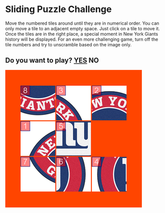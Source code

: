 # Sliding Puzzle Challenge

Move the numbered tiles around until they are in numerical order. You can only move a tile to an adjacent empty space. Just click on a tile to move it. Once the tiles are in the right place, a special moment in New York Giants history will be displayed. For an even more challenging game, turn off the tile numbers and try to unscramble based on the image only.

## Do you want to play? [YES](https://epicdoggames.github.io/NY-Giants-Are-Bums/) **NO**

![](https://github.com/EpicDogGames/NY-Giants-Are-Bums/blob/main/sliderpuzzle.gif)
